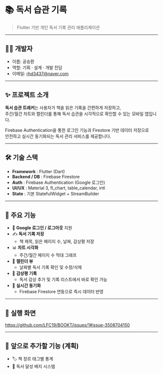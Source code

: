 # 📚 독서 습관 기록

> Flutter 기반 개인 독서 기록 관리 애플리케이션  

---

## 👨‍💻 개발자
- 이름: 공승환
- 역할: 기획 · 설계 · 개발 전담  
- 이메일: rhd3437@naver.com

---

## ✨ 프로젝트 소개
**독서 습관 트래커**는 사용자가 책을 읽은 기록을 간편하게 저장하고,  
주간/월간 차트와 캘린더를 통해 독서 습관을 시각적으로 확인할 수 있는 모바일 앱입니다.  

Firebase Authentication을 통한 로그인 기능과 Firestore 기반 데이터 저장으로  
안전하고 실시간 동기화되는 독서 관리 서비스를 제공합니다.  

---

## 🛠️ 기술 스택
- **Framework** : Flutter (Dart)
- **Backend / DB** : Firebase Firestore
- **Auth** : Firebase Authentication (Google 로그인)
- **UI/UX** : Material 3, fl_chart, table_calendar, intl
- **State** : 기본 StatefulWidget + StreamBuilder

---

## 📱 주요 기능
- 🔑 **Google 로그인 / 로그아웃** 지원
- ✍️ **독서 기록 저장**
  - 책 제목, 읽은 페이지 수, 날짜, 감상평 저장
- 📊 **차트 시각화**
  - 주간/월간 페이지 수 막대 그래프
- 📅 **캘린더 뷰**
  - 날짜별 독서 기록 확인 및 수정/삭제
- 💬 **감상평 기록**
  - 독서 감상 추가 및 기록 리스트에서 바로 확인 가능
- 🔔 **실시간 동기화**
  - Firebase Firestore 연동으로 즉시 데이터 반영

---

## 📸 실행 화면

https://github.com/LFC19/BOOKT/issues/1#issue-3508704150

---

## 📌 앞으로 추가할 기능 (계획)
- 🏷️ 책 장르 태그별 통계
- 🏅 독서 달성 배지 시스템

